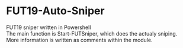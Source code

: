 # FUT19-Auto-Sniper
FUT19 sniper written in Powershell\
The main function is Start-FUTSniper, which does the actualy sniping.\
More information is written as comments within the module.
